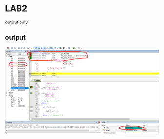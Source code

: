 # LAB2
output only

## output
![gitHub](https://github.com/ismailTareq/embedded_systems_online_diploma_eng_Keroles/blob/main/Mastering%20ARM%20CortexM3%204/2.session3(Inline%20Assembly)/lab2/output.png)
